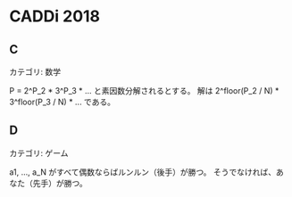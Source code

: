 # CADDi 2018

## C
カテゴリ: 数学

P = 2^P_2 * 3^P_3 * ... と素因数分解されるとする。
解は 2^floor(P_2 / N) * 3^floor(P_3 / N) * ... である。

## D
カテゴリ: ゲーム

a1, ..., a_N がすべて偶数ならばルンルン（後手）が勝つ。
そうでなければ、あなた（先手）が勝つ。
